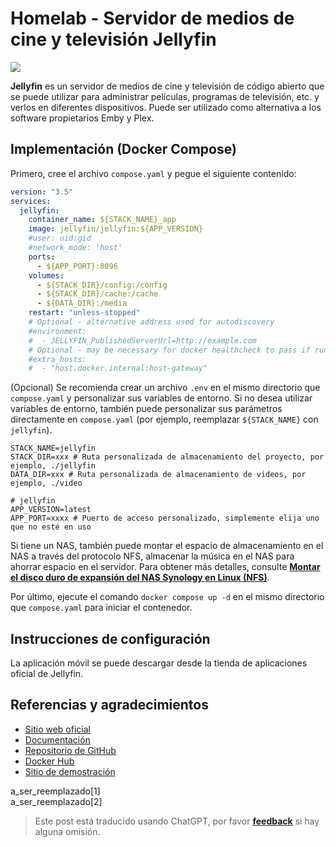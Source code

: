 # Homelab - Servidor de medios de cine y televisión Jellyfin

![](https://img.wiki-power.com/d/wiki-media/img/20230531213856.png)

**Jellyfin** es un servidor de medios de cine y televisión de código abierto que se puede utilizar para administrar películas, programas de televisión, etc. y verlos en diferentes dispositivos. Puede ser utilizado como alternativa a los software propietarios Emby y Plex.

## Implementación (Docker Compose)

Primero, cree el archivo `compose.yaml` y pegue el siguiente contenido:

```yaml title="compose.yaml"
version: "3.5"
services:
  jellyfin:
    container_name: ${STACK_NAME}_app
    image: jellyfin/jellyfin:${APP_VERSION}
    #user: uid:gid
    #network_mode: 'host'
    ports:
      - ${APP_PORT}:8096
    volumes:
      - ${STACK_DIR}/config:/config
      - ${STACK_DIR}/cache:/cache
      - ${DATA_DIR}:/media
    restart: "unless-stopped"
    # Optional - alternative address used for autodiscovery
    #environment:
    #  - JELLYFIN_PublishedServerUrl=http://example.com
    # Optional - may be necessary for docker healthcheck to pass if running in host network mode
    #extra_hosts:
    #  - "host.docker.internal:host-gateway"
```

(Opcional) Se recomienda crear un archivo `.env` en el mismo directorio que `compose.yaml` y personalizar sus variables de entorno. Si no desea utilizar variables de entorno, también puede personalizar sus parámetros directamente en `compose.yaml` (por ejemplo, reemplazar `${STACK_NAME}` con `jellyfin`).

```dotenv title=".env"
STACK_NAME=jellyfin
STACK_DIR=xxx # Ruta personalizada de almacenamiento del proyecto, por ejemplo, ./jellyfin
DATA_DIR=xxx # Ruta personalizada de almacenamiento de videos, por ejemplo, ./video

# jellyfin
APP_VERSION=latest
APP_PORT=xxxx # Puerto de acceso personalizado, simplemente elija uno que no esté en uso
```

Si tiene un NAS, también puede montar el espacio de almacenamiento en el NAS a través del protocolo NFS, almacenar la música en el NAS para ahorrar espacio en el servidor. Para obtener más detalles, consulte [**Montar el disco duro de expansión del NAS Synology en Linux (NFS)**](https://wiki-power.com/es/Linux%E4%B8%8B%E6%8C%82%E8%BD%BD%E7%BE%A4%E6%99%96NAS%E7%A1%AC%E7%9B%98%E6%8B%93%E5%B1%95%E7%A9%BA%E9%97%B4%EF%BC%88NFS%EF%BC%89/).

Por último, ejecute el comando `docker compose up -d` en el mismo directorio que `compose.yaml` para iniciar el contenedor.

## Instrucciones de configuración

La aplicación móvil se puede descargar desde la tienda de aplicaciones oficial de Jellyfin.

## Referencias y agradecimientos

- [Sitio web oficial](https://jellyfin.org/)
- [Documentación](https://jellyfin.org/docs/general/installation/container#using-docker-compose)
- [Repositorio de GitHub](https://github.com/jellyfin/jellyfin)
- [Docker Hub](https://hub.docker.com/r/jellyfin/jellyfin)
- [Sitio de demostración](https://demo.jellyfin.org/stable)

a_ser_reemplazado[1]  
a_ser_reemplazado[2]

> Este post está traducido usando ChatGPT, por favor [**feedback**](https://github.com/linyuxuanlin/Wiki_MkDocs/issues/new) si hay alguna omisión.
